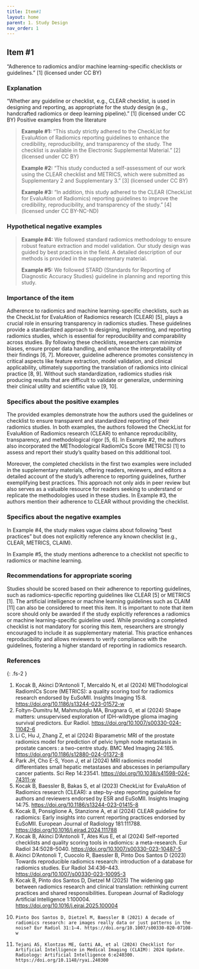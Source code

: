 ```yaml
---
title: Item#1
layout: home
parent: 1. Study Design
nav_order: 1
---
```

## Item #1
“Adherence to radiomics and/or machine learning-specific checklists or guidelines.” [1]  (licensed under CC BY)
### Explanation
“Whether any guideline or checklist, e.g., CLEAR checklist, is used in designing and reporting, as appropriate for the study design (e.g., handcrafted radiomics or deep learning pipeline).” [1]  (licensed under CC BY)
Positive examples from the literature
> **Example #1:** “This study strictly adhered to the CheckList for EvaluAtion of Radiomics reporting guidelines to enhance the credibility, reproducibility, and transparency of the study. The checklist is available in the Electronic Supplemental Material.” [2] (licensed under CC BY)
>
> **Example #2:** “This study conducted a self-assessment of our work using the CLEAR checklist and METRICS, which were submitted as Supplementary 2 and Supplementary 3.” [3] (licensed under CC BY)
>
> **Example #3:** “In addition, this study adhered to the CLEAR (CheckList for EvaluAtion of Radiomics) reporting guidelines to improve the credibility, reproducibility, and transparency of the study.” [4] (licensed under CC BY-NC-ND)
### Hypothetical negative examples
> **Example #4:**  We followed standard radiomics methodology to ensure robust feature extraction and model validation. Our study design was guided by best practices in the field. A detailed description of our methods is provided in the supplementary material.
>
> **Example #5:** We followed STARD (Standards for Reporting of Diagnostic Accuracy Studies) guideline in planning and reporting this study.

### Importance of the item
Adherence to radiomics and machine learning-specific checklists, such as the CheckList for EvaluAtion of Radiomics research (CLEAR) [5], plays a crucial role in ensuring transparency in radiomics studies. These guidelines provide a standardized approach to designing, implementing, and reporting radiomics studies, which is essential for reproducibility and comparability across studies. By following these checklists, researchers can minimize biases, ensure proper data handling, and enhance the interpretability of their findings [6, 7]. Moreover, guideline adherence promotes consistency in critical aspects like feature extraction, model validation, and clinical applicability, ultimately supporting the translation of radiomics into clinical practice [8, 9]. Without such standardization, radiomics studies risk producing results that are difficult to validate or generalize, undermining their clinical utility and scientific value [9, 10].

### Specifics about the positive examples
The provided examples demonstrate how the authors used the guidelines or checklist to ensure transparent and standardized reporting of their radiomics studies. In both examples, the authors followed the CheckList for EvaluAtion of Radiomics research (CLEAR)  to enhance reproducibility, transparency, and methodological rigor [5, 6]. 
In Example #2, the authors also incorporated the METhodological RadiomICs Score (METRICS) [1] to assess and report their study’s quality based on this additional tool.  

Moreover, the completed checklists in the first two examples were included in the supplementary materials, offering readers, reviewers, and editors a detailed account of the study’s adherence to reporting guidelines, further exemplifying best practices. This approach not only aids in peer review but also serves as a valuable resource for readers seeking to understand or replicate the methodologies used in these studies.
In Example #3, the authors mention their adherence to CLEAR without providing the checklist.

### Specifics about the negative examples
In Example #4, the study makes vague claims about following “best practices” but does not explicitly reference any known checklist (e.g., CLEAR, METRICS, CLAIM).  

In Example #5, the study mentions adherence to a checklist not specific to radiomics or machine learning.

### Recommendations for appropriate scoring
Studies should be scored based on their adherence to reporting guidelines, such as radiomics-specific reporting guidelines like CLEAR [5]  or METRICS [1]. The artificial intelligence or machine learning guidelines such as CLAIM [11] can also be considered to meet this item. It is important to note that item score should only be awarded if the study explicitly references a radiomics or machine learning-specific guideline used.
While providing a completed checklist is not mandatory for scoring this item, researchers are strongly encouraged to include it as supplementary material. This practice enhances reproducibility and allows reviewers to verify compliance with the guidelines, fostering a higher standard of reporting in radiomics research.

### References

{: .fs-2 }

1. 	Kocak B, Akinci D’Antonoli T, Mercaldo N, et al (2024) METhodological RadiomICs Score (METRICS): a quality scoring tool for radiomics research endorsed by EuSoMII. Insights Imaging 15:8. https://doi.org/10.1186/s13244-023-01572-w
2. 	Foltyn-Dumitru M, Mahmutoglu MA, Brugnara G, et al (2024) Shape matters: unsupervised exploration of IDH-wildtype glioma imaging survival predictors. Eur Radiol. https://doi.org/10.1007/s00330-024-11042-6
3. 	Li C, Hu J, Zhang Z, et al (2024) Biparametric MRI of the prostate radiomics model for prediction of pelvic lymph node metastasis in prostate cancers : a two-centre study. BMC Med Imaging 24:185. https://doi.org/10.1186/s12880-024-01372-8
4. 	Park JH, Cho E-S, Yoon J, et al (2024) MRI radiomics model differentiates small hepatic metastases and abscesses in periampullary cancer patients. Sci Rep 14:23541. https://doi.org/10.1038/s41598-024-74311-w
5. 	Kocak B, Baessler B, Bakas S, et al (2023) CheckList for EvaluAtion of Radiomics research (CLEAR): a step-by-step reporting guideline for authors and reviewers endorsed by ESR and EuSoMII. Insights Imaging 14:75. https://doi.org/10.1186/s13244-023-01415-8
6. 	Kocak B, Ponsiglione A, Stanzione A, et al (2024) CLEAR guideline for radiomics: Early insights into current reporting practices endorsed by EuSoMII. European Journal of Radiology 181:111788. https://doi.org/10.1016/j.ejrad.2024.111788
7. 	Kocak B, Akinci D’Antonoli T, Ates Kus E, et al (2024) Self-reported checklists and quality scoring tools in radiomics: a meta-research. Eur Radiol 34:5028–5040. https://doi.org/10.1007/s00330-023-10487-5
8. 	Akinci D’Antonoli T, Cuocolo R, Baessler B, Pinto Dos Santos D (2023) Towards reproducible radiomics research: introduction of a database for radiomics studies. Eur Radiol 34:436–443. https://doi.org/10.1007/s00330-023-10095-3
9. 	Kocak B, Pinto dos Santos D, Dietzel M (2025) The widening gap between radiomics research and clinical translation: rethinking current practices and shared responsibilities. European Journal of Radiology Artificial Intelligence 1:100004. https://doi.org/10.1016/j.ejrai.2025.100004
10. 	Pinto Dos Santos D, Dietzel M, Baessler B (2021) A decade of radiomics research: are images really data or just patterns in the noise? Eur Radiol 31:1–4. https://doi.org/10.1007/s00330-020-07108-w
11. 	Tejani AS, Klontzas ME, Gatti AA, et al (2024) Checklist for Artificial Intelligence in Medical Imaging (CLAIM): 2024 Update. Radiology: Artificial Intelligence 6:e240300. https://doi.org/10.1148/ryai.240300

